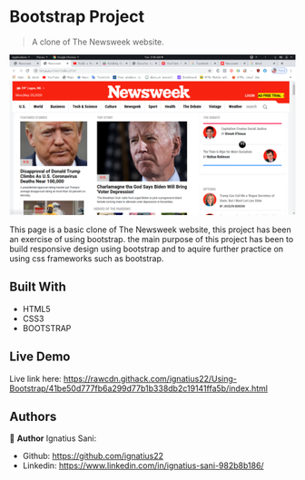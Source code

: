 # Bootstrap Project 

> A clone of The Newsweek website.

![](screenshot.png)

This page is a basic clone of The Newsweek website, this project has been an exercise of using bootstrap. the main purpose of this project has been to build responsive design using bootstrap and to aquire further practice on using css frameworks such as bootstrap. 

## Built With

- HTML5
- CSS3
- BOOTSTRAP

## Live Demo

Live link here: https://rawcdn.githack.com/ignatius22/Using-Bootstrap/41be50d777fb6a299d77b1b338db2c19141ffa5b/index.html


## Authors

👤 **Author**
Ignatius Sani:
- Github: https://github.com/ignatius22 
- Linkedin: https://www.linkedin.com/in/ignatius-sani-982b8b186/  




